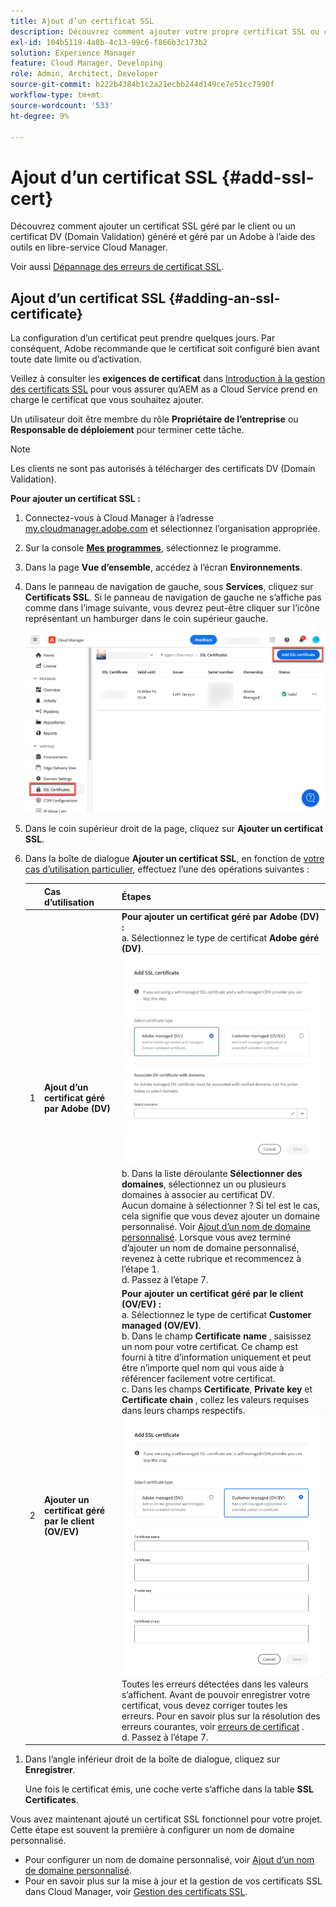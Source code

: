 ```yaml
---
title: Ajout d’un certificat SSL
description: Découvrez comment ajouter votre propre certificat SSL ou certificat DV (Domain Validation) à l’aide des outils en libre-service Cloud Manager.
exl-id: 104b5119-4a8b-4c13-99c6-f866b3c173b2
solution: Experience Manager
feature: Cloud Manager, Developing
role: Admin, Architect, Developer
source-git-commit: b222b4384b1c2a21ecbb244d149ce7e51cc7990f
workflow-type: tm+mt
source-wordcount: '533'
ht-degree: 9%

---
```



# Ajout d’un certificat SSL {#add-ssl-cert}

Découvrez comment ajouter un certificat SSL géré par le client ou un certificat DV (Domain Validation) généré et géré par un Adobe à l’aide des outils en libre-service Cloud Manager.

Voir aussi [Dépannage des erreurs de certificat SSL](/help/implementing/cloud-manager/managing-ssl-certifications/troubleshoot-ssl-cert.md).

## Ajout d’un certificat SSL {#adding-an-ssl-certificate}

La configuration d’un certificat peut prendre quelques jours. Par conséquent, Adobe recommande que le certificat soit configuré bien avant toute date limite ou d’activation.

Veillez à consulter les **exigences de certificat** dans [Introduction à la gestion des certificats SSL](/help/implementing/cloud-manager/managing-ssl-certifications/introduction-to-ssl-certificates.md#requirements) pour vous assurer qu’AEM as a Cloud Service prend en charge le certificat que vous souhaitez ajouter.

Un utilisateur doit être membre du rôle **Propriétaire de l’entreprise** ou **Responsable de déploiement** pour terminer cette tâche.

>[!NOTE]
>
>Les clients ne sont pas autorisés à télécharger des certificats DV (Domain Validation).

**Pour ajouter un certificat SSL :**

1. Connectez-vous à Cloud Manager à l’adresse [my.cloudmanager.adobe.com](https://my.cloudmanager.adobe.com/) et sélectionnez l’organisation appropriée.

1. Sur la console **[Mes programmes](/help/implementing/cloud-manager/navigation.md#my-programs)**, sélectionnez le programme.

1. Dans la page **Vue d’ensemble**, accédez à l’écran **Environnements**.

1. Dans le panneau de navigation de gauche, sous **Services**, cliquez sur **Certificats SSL**. Si le panneau de navigation de gauche ne s’affiche pas comme dans l’image suivante, vous devrez peut-être cliquer sur l’icône représentant un hamburger dans le coin supérieur gauche.

   ![Ajout d’un certificat SSL](/help/implementing/cloud-manager/assets/ssl/ssl-cert-add.png)

1. Dans le coin supérieur droit de la page, cliquez sur **Ajouter un certificat SSL**.

1. Dans la boîte de dialogue **Ajouter un certificat SSL**, en fonction de [votre cas d’utilisation particulier](/help/implementing/cloud-manager/managing-ssl-certifications/introduction-to-ssl-certificates.md), effectuez l’une des opérations suivantes :

   | | Cas d’utilisation | Étapes |
   | --- | --- | --- |
   | 1 | **Ajout d’un certificat géré par Adobe (DV)** | **Pour ajouter un certificat géré par Adobe (DV) :**<br> a. Sélectionnez le type de certificat **Adobe géré (DV)**.<br>![Ajoutez un certificat DV](/help/implementing/cloud-manager/assets/ssl/add-dv-certificate.png)<br>b. Dans la liste déroulante **Sélectionner des domaines**, sélectionnez un ou plusieurs domaines à associer au certificat DV.<br> Aucun domaine à sélectionner ? Si tel est le cas, cela signifie que vous devez ajouter un domaine personnalisé. Voir [Ajout d’un nom de domaine personnalisé](/help/implementing/cloud-manager/custom-domain-names/add-custom-domain-name.md). Lorsque vous avez terminé d’ajouter un nom de domaine personnalisé, revenez à cette rubrique et recommencez à l’étape 1.<br>d. Passez à l’étape 7. |
   | 2 | **Ajouter un certificat géré par le client (OV/EV)** | **Pour ajouter un certificat géré par le client (OV/EV) :**<br> a. Sélectionnez le type de certificat **Customer managed (OV/EV)**.<br>b. Dans le champ **Certificate name** , saisissez un nom pour votre certificat. Ce champ est fourni à titre d’information uniquement et peut être n’importe quel nom qui vous aide à référencer facilement votre certificat.<br>c. Dans les champs **Certificate**, **Private key** et **Certificate chain** , collez les valeurs requises dans leurs champs respectifs.<br>![Boîte de dialogue Ajouter un certificat SSL](/help/implementing/cloud-manager/assets/ssl/ssl-cert-02.png)<br>Toutes les erreurs détectées dans les valeurs s’affichent. Avant de pouvoir enregistrer votre certificat, vous devez corriger toutes les erreurs. Pour en savoir plus sur la résolution des erreurs courantes, voir [erreurs de certificat](#certificate-errors) .<br>d. Passez à l’étape 7. |

<!--
    **Add an SSL certificate:**
    1. Select the certificate type **Customer managed (OV/EV)**.
    1. In **Certificate name** field, enter a name for your certificate. This field is for informational purposes only and can be any name that helps you reference your certificate easily.
    1. In the **Certificate**, **Private key**, and **Certificate chain** fields, paste the required values into their respective fields.

        ![Add SSL certificate dialog box](/help/implementing/cloud-manager/assets/ssl/ssl-cert-02.png)
  
    Any detected errors in values are displayed. Before you can save your certificate, you must address all errors. See [Certificate errors](#certificate-errors) to learn more about troubleshooting common errors.

    **Add a DV certificate:**
    1. Select the certificate type **Adobe managed (DV)**.

        ![Adding a DC certificate](/help/implementing/cloud-manager/assets/ssl/add-dv-certificate.png)

    1. In the **Select domains** drop-down list, select one or more domains that you want associated with the DV certificate.

        No domains to select? If so, it means that you must add a custom domain. See [Add a custom domain](#add-custom-domain). When you are finished, resume the steps from the beginning again. -->

1. Dans l’angle inférieur droit de la boîte de dialogue, cliquez sur **Enregistrer**.

   Une fois le certificat émis, une coche verte s’affiche dans la table **SSL Certificates**.

Vous avez maintenant ajouté un certificat SSL fonctionnel pour votre projet. Cette étape est souvent la première à configurer un nom de domaine personnalisé.

* Pour configurer un nom de domaine personnalisé, voir [Ajout d’un nom de domaine personnalisé](/help/implementing/cloud-manager/custom-domain-names/add-custom-domain-name.md).
* Pour en savoir plus sur la mise à jour et la gestion de vos certificats SSL dans Cloud Manager, voir [Gestion des certificats SSL](/help/implementing/cloud-manager/managing-ssl-certifications/managing-certificates.md).

<!--
### Add a custom domain {#add-custom-domain}

Before you can add an Adobe generated and managed Domain Validated (DV) certificate, you must first add a custom domain. The process for doing so is nearly the same as detailed in [Introduction to custom domain names](/help/implementing/cloud-manager/custom-domain-names/introduction.md) and [Add a custom domain name](/help/implementing/cloud-manager/custom-domain-names/add-custom-domain-name.md). However, that functionality is now slightly expanded, as described below.

1. When adding a custom domain name, in the **Verify domain** dialog box, select an **Adobe managed certificate**.

    ![Choose Adobe-managed](assets/verify-domain-dialog.png)

1. In the **Verify domain** dialog box, add a CNAME verification record to your DNS.

    ![Add CNAME entry](assets/verify-domain-dialog-adobe-managed.png)

1. After the domain is created, click the ellipsis button in the list of domains and select **Verify** to verify the domain.

    ![Verify domain](assets/verify-domain.png) 

1. Resume the task [Add a DV certificate](#adding-an-ssl-certificate). -->


